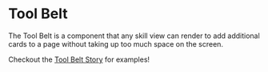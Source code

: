# Tool Belt

The Tool Belt is a component that any skill view can render to add additional cards to a page without taking up too much space on the screen.

Checkout the [Tool Belt Story](http://storybook.spruce.bot/?path=/story/components-tool-belt--tool-belt) for examples!